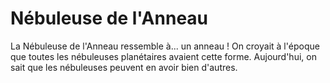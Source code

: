 # Nébuleuse de l'Anneau

La Nébuleuse de l'Anneau ressemble à... un anneau ! On croyait à l'époque que
toutes les nébuleuses planétaires avaient cette forme. Aujourd'hui, on sait que
les nébuleuses peuvent en avoir bien d'autres.
